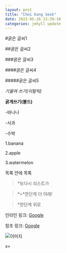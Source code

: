 ```yaml
---
layout: post
title: "Choi Kang Seok"
date: 2015-05-26 13:39:10
categories: jekyll update
---
```

#굵은 글씨1

##굵은 글씨2

###굵은 글씨3

####굵은 글씨4

#####굵은 글씨5

*기울여 쓰기(이탈릭)*

**굵게쓰기(볼드)**

-바나나

-사과

-수박

1.banana

2.apple

3.watermelon
 
목록 안에 목록

>*또다시 리스트가

>*>*한단계 더 아래!

>*한단계 위로


인라인 링크: [Google](http://www.google.com)

참조 링크: [Google](http://www.google.com)


![이미지](http://img.naver.net/static/www/u/2013/0731/nmms_224940510.gif)

x=
